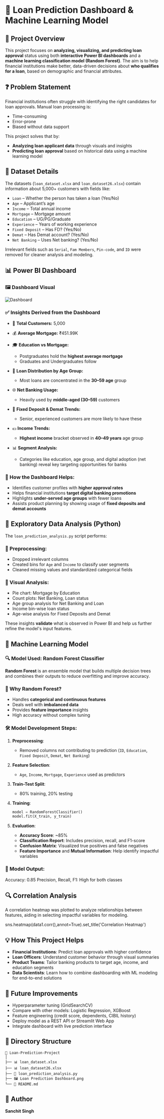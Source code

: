 # 🏦 Loan Prediction Dashboard & Machine Learning Model

## 📌 Project Overview
This project focuses on **analyzing, visualizing, and predicting loan approval** status using both **interactive Power BI dashboards** and a **machine learning classification model (Random Forest)**. The aim is to help financial institutions make better, data-driven decisions about **who qualifies for a loan**, based on demographic and financial attributes.

## ❓ Problem Statement
Financial institutions often struggle with identifying the right candidates for loan approvals. Manual loan processing is:
* Time-consuming
* Error-prone
* Biased without data support

This project solves that by:
* **Analyzing loan applicant data** through visuals and insights
* **Predicting loan approval** based on historical data using a machine learning model

## 📂 Dataset Details
The datasets (`loan_dataset.xlsx` and `loan_dataset26.xlsx`) contain information about 5,000+ customers with fields like:

* `Loan` – Whether the person has taken a loan (Yes/No)
* `Age` – Applicant’s age
* `Income` – Total annual income
* `Mortgage` – Mortgage amount
* `Education` – UG/PG/Graduate
* `Experience` – Years of working experience
* `Fixed Deposit` – Has FD? (Yes/No)
* `Demat` – Has Demat account? (Yes/No)
* `Net Banking` – Uses Net banking? (Yes/No)

Irrelevant fields such as `Serial`, `Fam Members`, `Pin-code`, and `ID` were removed for cleaner analysis and modeling.

## 📊 Power BI Dashboard
### 🖼️ Dashboard Visual
![Dashboard](./8071cdfc-955b-4dc2-9479-402e787625fa.png)

### ✅ Insights Derived from the Dashboard
* 📌 **Total Customers:** 5,000
* 💰 **Average Mortgage:** ₹451.99K
* 🎓 **Education vs Mortgage:**

  * Postgraduates hold the **highest average mortgage**
  * Graduates and Undergraduates follow
* 👥 **Loan Distribution by Age Group:**

  * Most loans are concentrated in the **30–59 age** group
* 🌐 **Net Banking Usage:**

  * Heavily used by **middle-aged (30–59)** customers
* 🏦 **Fixed Deposit & Demat Trends:**

  * Senior, experienced customers are more likely to have these
* 💵 **Income Trends:**

  * **Highest income** bracket observed in **40–49 years** age group
* 📊 **Segment Analysis:**

  * Categories like education, age group, and digital adoption (net banking) reveal key targeting opportunities for banks

### 🧠 How the Dashboard Helps:
* Identifies customer profiles with **higher approval rates**
* Helps financial institutions **target digital banking promotions**
* Highlights **under-served age groups** with fewer loans
* Assists product planning by showing usage of **fixed deposits and demat accounts**

## 🧪 Exploratory Data Analysis (Python)
The `loan_prediction_analysis.py` script performs:
### 🔹 Preprocessing:

* Dropped irrelevant columns
* Created bins for `Age` and `Income` to classify user segments
* Cleaned missing values and standardized categorical fields

### 🔹 Visual Analysis:

* Pie chart: Mortgage by Education
* Count plots: Net Banking, Loan status
* Age group analysis for Net Banking and Loan
* Income bin-wise loan status
* Age-wise analysis for Fixed Deposits and Demat

These insights **validate** what is observed in Power BI and help us further refine the model's input features.

## 🤖 Machine Learning Model

### 🔍 Model Used: **Random Forest Classifier**
**Random Forest** is an ensemble model that builds multiple decision trees and combines their outputs to reduce overfitting and improve accuracy.

### 🎯 Why Random Forest?
* Handles **categorical and continuous features**
* Deals well with **imbalanced data**
* Provides **feature importance** insights
* High accuracy without complex tuning

### 🛠 Model Development Steps:
1. **Preprocessing**:

   * Removed columns not contributing to prediction (`ID`, `Education`, `Fixed Deposit`, `Demat`, `Net Banking`)
2. **Feature Selection**:

   * `Age`, `Income`, `Mortgage`, `Experience` used as predictors
3. **Train-Test Split**:

   * 80% training, 20% testing
4. **Training**:

   ```python
   model = RandomForestClassifier()
   model.fit(X_train, y_train)
   ```
5. **Evaluation**:

   * **Accuracy Score**: \~85%
   * **Classification Report**: Includes precision, recall, and F1-score
   * **Confusion Matrix**: Visualized true positives and false negatives
   * **Feature Importance** and **Mutual Information**: Help identify impactful variables

### 📌 Model Output:
Accuracy: 0.85
Precision, Recall, F1: High for both classes

## 🔍 Correlation Analysis

A correlation heatmap was plotted to analyze relationships between features, aiding in selecting impactful variables for modeling.

sns.heatmap(data1.corr(),annot=True).set_title('Correlation Heatmap')

## 💡 How This Project Helps
* **Financial Institutions**: Predict loan approvals with higher confidence
* **Loan Officers**: Understand customer behavior through visual summaries
* **Product Teams**: Tailor banking products to target age, income, and education segments
* **Data Scientists**: Learn how to combine dashboarding with ML modeling for end-to-end solutions

## 🚀 Future Improvements
* Hyperparameter tuning (GridSearchCV)
* Compare with other models: Logistic Regression, XGBoost
* Feature engineering (credit score, dependents, CIBIL history)
* Deploy model as a REST API or Streamlit Web App
* Integrate dashboard with live prediction interface

## 📁 Directory Structure
```
📁 Loan-Prediction-Project
│
├── 📊 loan_dataset.xlsx
├── 📊 loan_dataset26.xlsx
├── 🧠 loan_prediction_analysis.py
├── 🖼️ Loan Prediction Dashboard.png
└── 📄 README.md
```

## 👤 Author
**Sanchit Singh**

